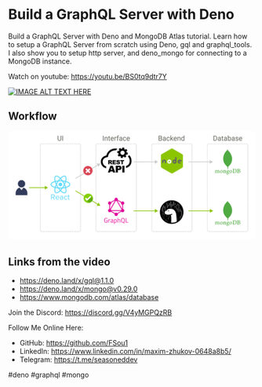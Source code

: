 # Build a GraphQL Server with Deno

Build a GraphQL Server with Deno and MongoDB Atlas tutorial. Learn how to setup a GraphQL Server from scratch using Deno, gql and graphql_tools. I also show you to setup http server, and deno_mongo for connecting to a MongoDB instance.

Watch on youtube: https://youtu.be/BS0tq9dtr7Y

[![IMAGE ALT TEXT HERE](https://img.youtube.com/vi/BS0tq9dtr7Y/0.jpg)](https://youtu.be/BS0tq9dtr7Y)

## Workflow

![Workflow](Workflow.png)

## Links from the video
* https://deno.land/x/gql@1.1.0
* https://deno.land/x/mongo@v0.29.0
* https://www.mongodb.com/atlas/database

Join the Discord: https://discord.gg/V4yMGPQzRB

Follow Me Online Here:
* GitHub: https://github.com/FSou1
* LinkedIn: https://www.linkedin.com/in/maxim-zhukov-0648a8b5/
* Telegram: https://t.me/seasoneddev

#deno #graphql #mongo